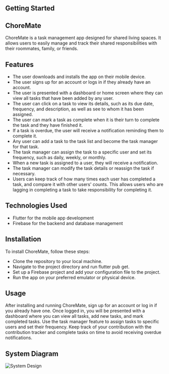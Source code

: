## Getting Started

## ChoreMate
ChoreMate is a task management app designed for shared living spaces. It allows users to easily manage and track their shared responsibilities with their roommates, family, or friends.

## Features
- The user downloads and installs the app on their mobile device.
- The user signs up for an account or logs in if they already have an account.
- The user is presented with a dashboard or home screen where they can view all tasks that have been added by any user.
- The user can click on a task to view its details, such as its due date, frequency, and description, as well as see to whom it has been assigned.
- The user can mark a task as complete when it is their turn to complete the task and they have finished it.
- If a task is overdue, the user will receive a notification reminding them to complete it.
- Any user can add a task to the task list and become the task manager for that task.
- The task manager can assign the task to a specific user and set its frequency, such as daily, weekly, or monthly.
- When a new task is assigned to a user, they will receive a notification.
- The task manager can modify the task details or reassign the task if necessary.
- Users can keep track of how many times each user has completed a task, and compare it with other users' counts. This allows users who are lagging in completing a task to take responsibility for completing it.


## Technologies Used
- Flutter for the mobile app development
- Firebase for the backend and database management

## Installation
To install ChoreMate, follow these steps:

- Clone the repository to your local machine.
- Navigate to the project directory and run flutter pub get.
- Set up a Firebase project and add your configuration file to the project.
- Run the app on your preferred emulator or physical device.

## Usage
After installing and running ChoreMate, sign up for an account or log in if you already have one. Once logged in, you will be presented with a dashboard where you can view all tasks, add new tasks, and mark completed tasks. Use the task manager feature to assign tasks to specific users and set their frequency. Keep track of your contribution with the contribution tracker and complete tasks on time to avoid receiving overdue notifications.


## System Diagram
![System Design](https://user-images.githubusercontent.com/75989502/236199947-a97326d7-19e2-4c2c-8dc9-06690105a998.png)


